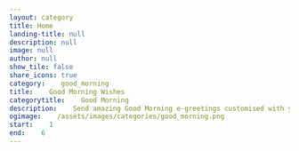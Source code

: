 ```yaml
---
layout: category
title: Home
landing-title: null
description: null
image: null
author: null
show_tile: false
share_icons: true
category:    good_morning
title:    Good Morning Wishes
categorytitle:    Good Morning
description:    Send amazing Good Morning e-greetings customised with your name
ogimage:    /assets/images/categories/good_morning.png
start:    1
end:    6
---
```

